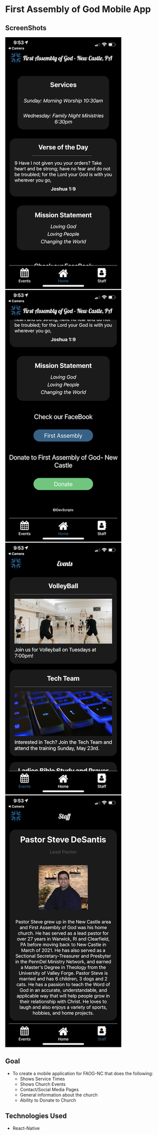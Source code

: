 # First Assembly of God Mobile App

## ScreenShots
![](https://github.com/idesantis91/First-Assembly-ReactNative-App/blob/main/img/Home1.PNG)
![](https://github.com/idesantis91/First-Assembly-ReactNative-App/blob/main/img/Home2.1.PNG)
![](https://github.com/idesantis91/First-Assembly-ReactNative-App/blob/main/img/Events2.PNG)
![](https://github.com/idesantis91/First-Assembly-ReactNative-App/blob/main/img/Staff1.PNG)

## Goal 
- To create a mobile application for FAOG-NC that does the following:
  - Shows Service Times
  - Shows Church Events
  - Contact/Social Media Pages
  - General information about the church
  - Ability to Donate to Church

## Technologies Used 
- React-Native
